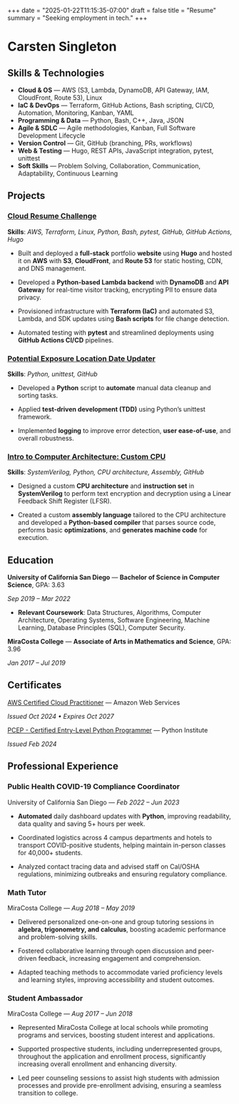 +++
date = "2025-01-22T11:15:35-07:00"
draft = false
title = "Resume"
summary = "Seeking employment in tech."
+++

# Carsten Singleton

## Skills & Technologies

- **Cloud & OS** — AWS (S3, Lambda, DynamoDB, API Gateway, IAM, CloudFront,
  Route 53), Linux
- **IaC & DevOps** — Terraform, GitHub Actions, Bash scripting, CI/CD,
  Automation, Monitoring, Kanban, YAML
- **Programming & Data** — Python, Bash, C++, Java, JSON
- **Agile & SDLC** — Agile methodologies, Kanban, Full Software Development
  Lifecycle
- **Version Control** — Git, GitHub (branching, PRs, workflows)
- **Web & Testing** — Hugo, REST APIs, JavaScript integration, pytest, unittest
- **Soft Skills** — Problem Solving, Collaboration, Communication,
  Adaptability, Continuous Learning

## Projects

### [Cloud Resume Challenge][cloud_resume_challenge]

**Skills**: _AWS, Terraform, Linux, Python, Bash, pytest, GitHub, GitHub
Actions, Hugo_

- Built and deployed a **full-stack** portfolio **website** using **Hugo** and
  hosted it on **AWS** with **S3**, **CloudFront**, and **Route 53** for static
  hosting, CDN, and DNS management.

- Developed a **Python-based Lambda backend** with **DynamoDB** and **API
  Gatewa**y for real-time visitor tracking, encrypting PII to ensure data
  privacy.

- Provisioned infrastructure with **Terraform (IaC)** and automated S3,
  Lambda, and SDK updates using **Bash scripts** for file change detection.

- Automated testing with **pytest** and streamlined deployments using **GitHub
  Actions CI/CD** pipelines.

[cloud_resume_challenge]:
  https://github.com/carstensing/Cloud-Resume-Challenge

### [Potential Exposure Location Date Updater][date_updater]

**Skills**: _Python, unittest, GitHub_

- Developed a **Python** script to **automate** manual data cleanup and sorting
  tasks.

- Applied **test-driven development (TDD)** using Python’s unittest framework.

- Implemented **logging** to improve error detection, **user ease-of-use**, and
  overall robustness.

[date_updater]:
  https://github.com/carstensing/Potential-Exposure-Locations-Date-Updater

### [Intro to Computer Architecture: Custom CPU][custom_cpu]

**Skills**: _SystemVerilog, Python, CPU architecture, Assembly, GitHub_

- Designed a custom **CPU architecture** and **instruction set** in
  **SystemVerilog** to perform text encryption and decryption using a Linear
  Feedback Shift Register (LFSR).

- Created a custom **assembly language** tailored to the CPU architecture and
  developed a **Python-based compiler** that parses source code, performs basic
  **optimizations**, and **generates machine code** for execution.

[custom_cpu]:
  https://github.com/carstensing/CSE141L-Custom-CPU

## Education

**University of California San Diego** — **Bachelor of Science in Computer
Science**, GPA: 3.63

_Sep 2019 – Mar 2022_

- **Relevant Coursework**: Data Structures, Algorithms, Computer Architecture,
  Operating Systems, Software Engineering, Machine Learning, Database
  Principles (SQL), Computer Security.

**MiraCosta College** — **Associate of Arts in Mathematics and Science**, GPA:
3.96

_Jan 2017 – Jul 2019_

## Certificates

[AWS Certified Cloud Practitioner] — Amazon Web Services

_Issued Oct 2024 • Expires Oct 2027_

[PCEP - Certified Entry-Level Python Programmer] — Python Institute

_Issued Feb 2024_

[AWS Certified Cloud Practitioner]:
    https://cp.certmetrics.com/amazon/en/public/verify/credential/601c111fc2264c639377faa68c11e719

[PCEP - Certified Entry-Level Python Programmer]:
    https://verify.openedg.org/?id=UVkD.J9ki.Xwqy

## Professional Experience

### Public Health COVID-19 Compliance Coordinator

University of California San Diego — _Feb 2022 – Jun 2023_

- **Automated** daily dashboard updates with **Python**, improving readability,
  data quality and saving 5+ hours per week.

- Coordinated logistics across 4 campus departments and hotels to transport
  COVID-positive students, helping maintain in-person classes for 40,000+
  students.

- Analyzed contact tracing data and advised staff on Cal/OSHA regulations,
  minimizing outbreaks and ensuring regulatory compliance.

### Math Tutor

MiraCosta College — _Aug 2018 – May 2019_

- Delivered personalized one-on-one and group tutoring sessions in **algebra,
  trigonometry, and calculus**, boosting academic performance and
  problem-solving skills.

- Fostered collaborative learning through open discussion and peer-driven
  feedback, increasing engagement and comprehension.

- Adapted teaching methods to accommodate varied proficiency levels and
  learning styles, improving accessibility and student outcomes.

### Student Ambassador

MiraCosta College — _Aug 2017 – Jun 2018_

- Represented MiraCosta College at local schools while promoting programs and
  services, boosting student interest and applications.

- Supported prospective students, including underrepresented groups, throughout
  the application and enrollment process, significantly increasing overall
  enrollment and enhancing diversity.

- Led peer counseling sessions to assist high students with admission processes
  and provide pre-enrollment advising, ensuring a seamless transition to college.
